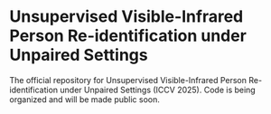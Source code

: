 # Unsupervised Visible-Infrared Person Re-identification under Unpaired Settings
The official repository for Unsupervised Visible-Infrared Person Re-identification under Unpaired Settings (ICCV 2025). Code is being organized and will be made public soon.
